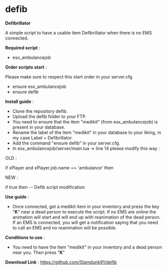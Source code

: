# defib
**Defibrillator**

A simple script to have a usable item Defibrillator when there is no EMS connected.

__Required script__ :
- esx_ambulancejob

__Order scripts start__ : 

Please make sure to respect this start order in your server.cfg

- ensure esx_ambulancejob
- ensure defib

__Install guide__ :
- Clone the repository defib.
- Upload the defib folder to your FTP.
- You need to ensure that the item "medikit" (from esx_ambulancejob) is present in your database.
- Rename the label of the item "medikit" in your database to your liking, in my case Label = Defibrillator.
- Add the command "ensure defib" in your server.cfg.
- In esx_ambulancejob/server/main.lua -> line 14 please modify this way : 

OLD : 

if xPlayer and xPlayer.job.name == 'ambulance' then

NEW : 

if true then -- Defib script modification



__Use guide__ :
- Once connected, get a medikit item in your inventory and press the key "**K**" near a dead person to execute the script.
If no EMS are online the animation will start and will end up with reanimation of the dead person.
If an EMS is connected, you will get a notification saying that you need to call an EMS and no reanimation will be possible.

__Conditions to use__ :
- You need to have the item "medikit" in your inventory and a dead person near you. Then press "**K**"

__Download Link__ :
https://github.com/Slamdunk91/defib
